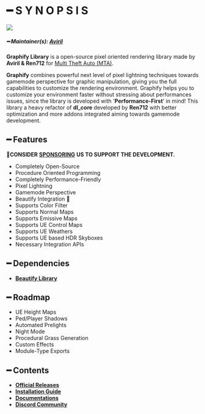 # ━ S Y N O P S I S

![](#)

##### ━ Maintainer(s): [Aviril](https://github.com/Aviril)

**Graphify Library** is a open-source pixel oriented rendering library made by **Aviril & Ren712** for [Multi Theft Auto \(MTA\)](https://multitheftauto.com/).

**Graphify** combines powerful next level of pixel lightning techniques towards gamemode perspective for graphic manipulation, giving you the full capabilities to customize the rendering environment. Graphify helps you to customize your environment faster without stressing about performances issues, since the library is developed with '**Performance-First**' in mind! This library a heavy refactor of **dl_core** developed by **Ren712** with better optimization and more addons integrated aiming towards gamemode development.

## ━ Features

💎**CONSIDER** [**SPONSORING**](https://ko-fi.com/ovileamriam) **US TO SUPPORT THE DEVELOPMENT.**

* Completely Open-Source
* Procedure Oriented Programming
* Completely Performance-Friendly
* Pixel Lightning
* Gamemode Perspective
* Beautify Integration 🎨
* Supports Color Filter
* Supports Normal Maps
* Supports Emissive Maps
* Supports UE Control Maps
* Supports UE Weathers
* Supports UE based HDR Skyboxes
* Necessary Integration APIs

## ━ Dependencies

* [**Beautify Library**](https://github.com/OvileAmriam/MTA-Beautify-Library)

## ━ Roadmap

* UE Height Maps
* Ped/Player Shadows
* Automated Prelights
* Night Mode
* Procedural Grass Generation
* Custom Effects
* Module-Type Exports

## ━ Contents

* [**Official Releases**](https://github.com/OvileAmriam/MTA-Graphify-Library/releases)
* [**Installation Guide**](#)
* [**Documentations**](#)
* [**Discord Community**](http://discord.gg/sVCnxPW)

